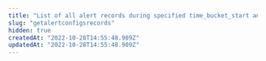 ```yaml
---
title: "List of all alert records during specified time_bucket_start and time_bucket_end for the given alert config"
slug: "getalertconfigsrecords"
hidden: true
createdAt: "2022-10-28T14:55:48.909Z"
updatedAt: "2022-10-28T14:55:48.909Z"
---
```


